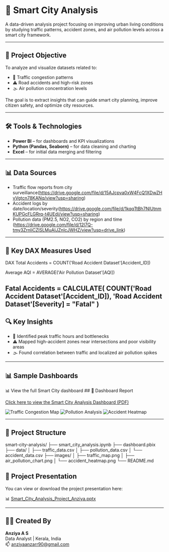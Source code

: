 # 🌆 Smart City Analysis

A data-driven analysis project focusing on improving urban living conditions by studying traffic patterns, accident zones, and air pollution levels across a smart city framework.

---

## 📌 Project Objective

To analyze and visualize datasets related to:
- 🚗 Traffic congestion patterns
- ⚠️ Road accidents and high-risk zones
- 🌫️ Air pollution concentration levels

The goal is to extract insights that can guide smart city planning, improve citizen safety, and optimize city resources.

---

## 🛠 Tools & Technologies

- **Power BI** – for dashboards and KPI visualizations
- **Python (Pandas, Seaborn)** – for data cleaning and charting
- **Excel** – for initial data merging and filtering

---

## 📊 Data Sources

- Traffic flow reports from city surveillance(https://drive.google.com/file/d/15AJcpva0xW4FcQ1XDwZHvVgtcn78KANq/view?usp=sharing)
- Accident logs by date/location/severity(https://drive.google.com/file/d/1kqqTtBh7NlUtnmKUPGcFLGRrq-t4UEdi/view?usp=sharing)
- Pollution data (PM2.5, NO2, CO2) by region and time (https://drive.google.com/file/d/12l7Q-tmy3ZrnliCZlSLMuAIJZnIcJWHZ/view?usp=drive_link)

---
## 🧠 Key DAX Measures Used

DAX
Total Accidents = COUNT('Road Accident Dataset'[Accident_ID])

Average AQI = AVERAGE('Air Pollution Dataset'[AQI])

Fatal Accidents = 
CALCULATE(
    COUNT('Road Accident Dataset'[Accident_ID]),
    'Road Accident Dataset'[Severity] = "Fatal"
)
---
## 🔍 Key Insights

- 🚦 Identified peak traffic hours and bottlenecks
- ⚠️ Mapped high-accident zones near intersections and poor visibility areas
- 🌫️ Found correlation between traffic and localized air pollution spikes

---

## 📊 Sample Dashboards


📊 View the full Smart City dashboard ## 📄 Dashboard Report

 [Click here to view the Smart City Analysis Dashboard (PDF)](https://raw.githubusercontent.com/Anziya-AS/Smart-City-Analysis/main/Smart%20City%20Analysis%20Dashboard.pdf)  




![Traffic Congestion Map](images/traffic_map.png)
![Pollution Analysis](images/air_pollution_chart.png)
![Accident Heatmap](images/accident_heatmap.png)

---

## 📂 Project Structure
smart-city-analysis/
├── smart_city_analysis.ipynb
├── dashboard.pbix
├── data/
│ ├── traffic_data.csv
│ ├── pollution_data.csv
│ └── accident_data.csv
├── images/
│ ├── traffic_map.png
│ ├── air_pollution_chart.png
│ └── accident_heatmap.png
└── README.md

## 🎥 Project Presentation

You can view or download the project presentation here:

📊 [Smart_City_Analysis_Project_Anziya.pptx](Smart_City_Analysis_Project_Anziya.pptx)


---

## 👩‍💻 Created By

**Anziya A S**  
Data Analyst | Kerala, India  
📫 anziyaanzarr90@gmail.com  

